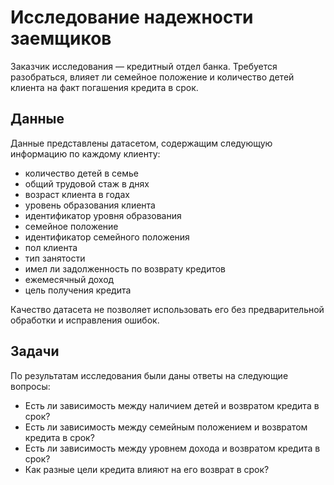 Исследование надежности заемщиков
=============

Заказчик исследования — кредитный отдел банка. Требуется разобраться, влияет ли семейное положение и количество детей клиента на факт погашения кредита в срок.

Данные
-------------
Данные представлены датасетом, содержащим следующую информацию по каждому клиенту:
* количество детей в семье
* общий трудовой стаж в днях
* возраст клиента в годах
* уровень образования клиента
* идентификатор уровня образования
* семейное положение
* идентификатор семейного положения
* пол клиента
* тип занятости
* имел ли задолженность по возврату кредитов
* ежемесячный доход
* цель получения кредита

Качество датасета не позволяет использовать его без предварительной обработки и исправления ошибок.

Задачи
-------------

По результатам исследования были даны ответы на следующие вопросы:
*	Есть ли зависимость между наличием детей и возвратом кредита в срок?
*	Есть ли зависимость между семейным положением и возвратом кредита в срок?
*	Есть ли зависимость между уровнем дохода и возвратом кредита в срок?
*	Как разные цели кредита влияют на его возврат в срок?
